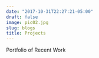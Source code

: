 ```yaml
---
date: "2017-10-31T22:27:21-05:00"
draft: false
image: pic02.jpg
slug: blogs
title: Projects
---
```


Portfolio of Recent Work
